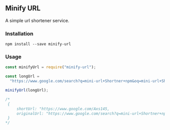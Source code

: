 ## Minify URL

A simple url shortener service.

### Installation

`npm install --save minify-url`

### Usage

```js
const minifyUrl = require("minify-url");

const longUrl =
  "https://www.google.com/search?q=mini-url+Shortner+npm&oq=mini-url+Shortner+npm&aqs=chrome..69i57.9701j0j9&sourceid=chrome&ie=UTF-8";

minifyUrl(longUrl);

/* 
 {
     shortUrl: "https://www.google.com/Axs145,
     originalUrl: "https://www.google.com/search?q=mini-url+Shortner+npm&oq=mini-url+Shortner+npm&aqs=chrome..69i57.9701j0j9&sourceid=chrome&ie=UTF-8"
 }
*/
```
